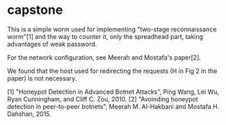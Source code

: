 # capstone

This is a simple worm used for implementing "two-stage reconnaissance worm"[1] and the way to counter it, only the spreadhead part, taking advantages of weak password.

For the network configuration, see Meerah and Mostafa's paper[2].

We found that the host used for redirecting the requests (H in Fig 2 in the paper) is not necessary.

[1] "Honeypot Detection in Advanced Botnet Attacks", Ping Wang, Lei Wu, Ryan Cunningham, and Cliff C. Zou, 2010.
[2] "Avoinding honeypot detection in peer-to-peer botnets", Meerah M. Al-Hakbani and Mostafa H. Dahshan, 2015.
